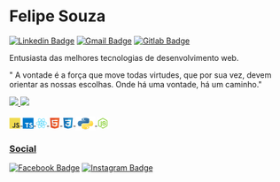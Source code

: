 # Felipe Souza 


[![Linkedin Badge](https://img.shields.io/badge/-Felipe%20Souza-434C5E?style=flat-square&logo=Linkedin&logoColor=white&link=https://www.linkedin.com/in/fbsdsgn/)](https://www.linkedin.com/in/fbsdsgn/) 
[![Gmail Badge](https://img.shields.io/badge/-felipesouzadsgn@gmail.com-434C5E?style=flat-square&logo=Gmail&logoColor=white&link=mailto:felipesouzadsgn@gmail.com)](mailto:diego.schell.f@gmail.com)
[![Gitlab Badge](https://img.shields.io/badge/-@felipesouzadsgn-434C5E?style=flat-square&logo=Gitlab&logoColor=white&link=https://gitlab.com/felipesouzadsgn)](https://gitlab.com/felipesouzadsgn)

Entusiasta das melhores tecnologias de desenvolvimento web.

" A vontade é a força que move todas virtudes, que por sua vez, devem orientar as nossas escolhas. Onde há uma vontade, há um caminho."

 <div>
  <a href="https://github.com/felipesouzadsgn">
  <img height="180em" src="https://github-readme-stats.vercel.app/api?username=felipesouzadsgn&show_icons=true&theme=nord&include_all_commits=true&count_private=true"/>
  <img height="180em" src="https://github-readme-stats.vercel.app/api/top-langs/?username=felipesouzadsgn&layout=compact&langs_count=7&theme=nord"/>
</div>
<div style="display: inline_block"><br>
  <img align="center" alt="Fe-Js" height="20" width="20" src="https://raw.githubusercontent.com/devicons/devicon/master/icons/javascript/javascript-original.svg">
  <img align="center" alt="Fe-Ts" height="20" width="20" src="https://raw.githubusercontent.com/devicons/devicon/master/icons/typescript/typescript-original.svg">
  <img align="center" alt="Fe-React" height="20" width="20" src="https://raw.githubusercontent.com/devicons/devicon/master/icons/react/react-original.svg">
  <img align="center" alt="Fe-HTML" height="20" width="20" src="https://raw.githubusercontent.com/devicons/devicon/master/icons/html5/html5-original.svg">
  <img align="center" alt="Fe-CSS" height="20" width="20" src="https://raw.githubusercontent.com/devicons/devicon/master/icons/css3/css3-original.svg">
  <img align="center" alt="Fe-Python" height="25" width="35" src="https://raw.githubusercontent.com/devicons/devicon/master/icons/python/python-original.svg">
  <img align="center" alt="Fe-CSS" height="20" width="20" src="https://raw.githubusercontent.com/devicons/devicon/master/icons/nodejs/nodejs-original.svg">
</div>

### Social

[![Facebook Badge](https://img.shields.io/badge/-@felipesouzadsgn-434C5E?style=flat-square&logo=Facebook&logoColor=white&link=https://www.facebook.com/felipesouzadsgn/)](https://www.facebook.com/felipesouzadsgn/)
[![Instagram Badge](https://img.shields.io/badge/-@felipesouzadsgn-434C5E?style=flat-square&logo=Instagram&logoColor=white&link=https://www.instagram.com/felipesouzadsgn/)](https://www.instagram.com/felipesouzadsgn/)
